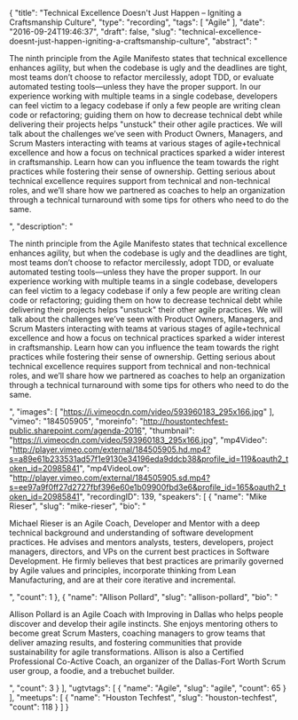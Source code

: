 {
  "title": "Technical Excellence Doesn't Just Happen – Igniting a Craftsmanship Culture",
  "type": "recording",
  "tags": [
    "Agile"
  ],
  "date": "2016-09-24T19:46:37",
  "draft": false,
  "slug": "technical-excellence-doesnt-just-happen-igniting-a-craftsmanship-culture",
  "abstract": "<p>The ninth principle from the Agile Manifesto states that technical excellence enhances agility, but when the codebase is ugly and the deadlines are tight, most teams don’t choose to refactor mercilessly, adopt TDD, or evaluate automated testing tools—unless they have the proper support. In our experience working with multiple teams in a single codebase, developers can feel victim to a legacy codebase if only a few people are writing clean code or refactoring; guiding them on how to decrease technical debt while delivering their projects helps \"unstuck\" their other agile practices. We will talk about the challenges we’ve seen with Product Owners, Managers, and Scrum Masters interacting with teams at various stages of agile+technical excellence and how a focus on technical practices sparked a wider interest in craftsmanship. Learn how can you influence the team towards the right practices while fostering their sense of ownership. Getting serious about technical excellence requires support from technical and non-technical roles, and we’ll share how we partnered as coaches to help an organization through a technical turnaround with some tips for others who need to do the same.</p>",
  "description": "<p>The ninth principle from the Agile Manifesto states that technical excellence enhances agility, but when the codebase is ugly and the deadlines are tight, most teams don’t choose to refactor mercilessly, adopt TDD, or evaluate automated testing tools—unless they have the proper support. In our experience working with multiple teams in a single codebase, developers can feel victim to a legacy codebase if only a few people are writing clean code or refactoring; guiding them on how to decrease technical debt while delivering their projects helps \"unstuck\" their other agile practices. We will talk about the challenges we’ve seen with Product Owners, Managers, and Scrum Masters interacting with teams at various stages of agile+technical excellence and how a focus on technical practices sparked a wider interest in craftsmanship. Learn how can you influence the team towards the right practices while fostering their sense of ownership. Getting serious about technical excellence requires support from technical and non-technical roles, and we’ll share how we partnered as coaches to help an organization through a technical turnaround with some tips for others who need to do the same.</p>",
  "images": [
    "https://i.vimeocdn.com/video/593960183_295x166.jpg"
  ],
  "vimeo": "184505905",
  "moreinfo": "http://houstontechfest-public.sharepoint.com/agenda-2016",
  "thumbnail": "https://i.vimeocdn.com/video/593960183_295x166.jpg",
  "mp4Video": "http://player.vimeo.com/external/184505905.hd.mp4?s=a89e61b233531ad57f1e9130e34196eda9ddcb38&profile_id=119&oauth2_token_id=20985841",
  "mp4VideoLow": "http://player.vimeo.com/external/184505905.sd.mp4?s=ee97a9f0ff27d2727fbf396e60e1b09900fbd3e6&profile_id=165&oauth2_token_id=20985841",
  "recordingID": 139,
  "speakers": [
    {
      "name": "Mike Rieser",
      "slug": "mike-rieser",
      "bio": "<p>Michael Rieser is an Agile Coach, Developer and Mentor with a deep technical background and understanding of software development practices. He advises and mentors analysts, testers, developers, project managers, directors, and VPs on the current best practices in Software Development. He firmly believes that best practices are primarily governed by Agile values and principles, incorporate thinking from Lean Manufacturing, and are at their core iterative and incremental.</p>",
      "count": 1
    },
    {
      "name": "Allison Pollard",
      "slug": "allison-pollard",
      "bio": "<p>Allison Pollard is an Agile Coach with Improving in Dallas who helps people discover and develop their agile instincts. She enjoys mentoring others to become great Scrum Masters, coaching managers to grow teams that deliver amazing results, and fostering communities that provide sustainability for agile transformations. Allison is also a Certified Professional Co-Active Coach, an organizer of the Dallas-Fort Worth Scrum user group, a foodie, and a trebuchet builder.</p>",
      "count": 3
    }
  ],
  "ugtvtags": [
    {
      "name": "Agile",
      "slug": "agile",
      "count": 65
    }
  ],
  "meetups": [
    {
      "name": "Houston Techfest",
      "slug": "houston-techfest",
      "count": 118
    }
  ]
}